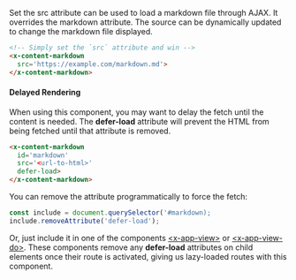 
Set the src attribute can be used to load a markdown file through AJAX. It overrides the markdown attribute. The source can be dynamically updated to change the markdown file displayed.

```html
<!-- Simply set the `src` attribute and win -->
<x-content-markdown 
  src='https://example.com/markdown.md'>
</x-content-markdown>
```

#### Delayed Rendering

When using this component, you may want to delay the fetch until the content is needed. The **defer-load** attribute will prevent the HTML from being fetched until that attribute is removed.

```html
<x-content-markdown 
  id='markdown' 
  src='<url-to-html>' 
  defer-load> 
</x-content-markdown>
```

You can remove the attribute programmatically to force the fetch:

```javascript
const include = document.querySelector('#markdown);
include.removeAttribute('defer-load');
```

Or, just include it in one of the components [\<x-app-view\>](/components/x-app-view) or [\<x-app-view-do\>](/components/x-app-view-do). These components remove any **defer-load** attributes on child elements once their route is activated, giving us lazy-loaded routes with this component.